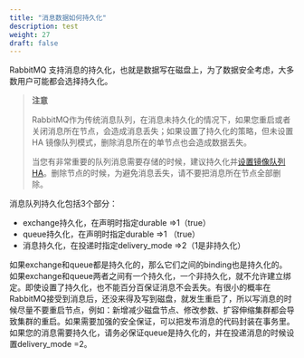 ```yaml
---
title: "消息数据如何持久化"
description: test
weight: 27
draft: false
---
```


RabbitMQ 支持消息的持久化，也就是数据写在磁盘上，为了数据安全考虑，大多数用户可能都会选择持久化。

> **注意**
>
> RabbitMQ作为传统消息队列，在消息未持久化的情况下，如果您重启或者关闭消息所在节点，会造成消息丢失；如果设置了持久化的策略，但未设置 HA 镜像队列模式，删除消息所在的单节点也会造成数据丢失。
>
> 当您有非常重要的队列消息需要存储的时候，建议持久化并[设置镜像队列HA](../../manual/setup_mirror/)。删除节点的时候，为避免消息丢失，请不要把消息所在节点全部删除。

消息队列持久化包括3个部分：

- exchange持久化，在声明时指定durable =>1（true）
- queue持久化，在声明时指定durable =>1 （true）
- 消息持久化，在投递时指定delivery_mode =>2（1是非持久化）

如果exchange和queue都是持久化的，那么它们之间的binding也是持久化的。如果exchange和queue两者之间有一个持久化，一个非持久化，就不允许建立绑定。即使设置了持久化，也不能百分百保证消息不会丢失。有很小的概率在RabbitMQ接受到消息后，还没来得及写到磁盘，就发生重启了，所以写消息的时候尽量不要重启节点，例如：新增减少磁盘节点、修改参数、扩容伸缩集群都会导致集群的重启。如果需要加强的安全保证，可以把发布消息的代码封装在事务里。 如果您的消息需要持久化，请务必保证queue是持久化的，并在投递消息的时候设置delivery_mode =2。